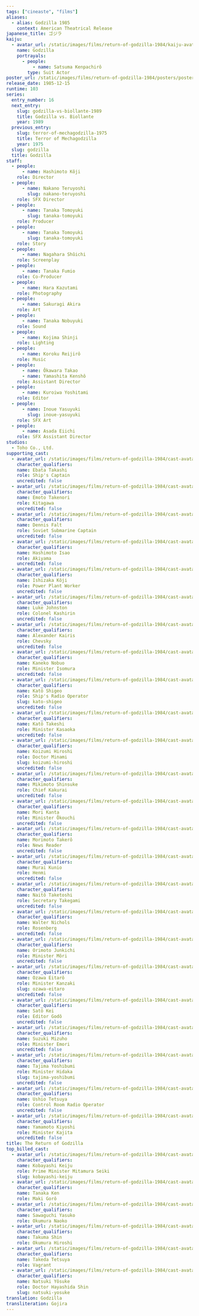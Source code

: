 ```yaml
---
tags: ["cineaste", "films"]
aliases:
  - alias: Godzilla 1985
    context: American Theatrical Release
japanese_title: ゴジラ
kaiju:
  - avatar_url: /static/images/films/return-of-godzilla-1984/kaiju-avatars/kenpachiro-satsuma-0.jpg
    name: Godzilla
    portrayals:
      - people:
          - name: Satsuma Kenpachirô
        type: Suit Actor
poster_url: /static/images/films/return-of-godzilla-1984/posters/poster.jpg
release_date: 1985-12-15
runtime: 103
series:
  entry_number: 16
  next_entry:
    slug: godzilla-vs-biollante-1989
    title: Godzilla vs. Biollante
    year: 1989
  previous_entry:
    slug: terror-of-mechagodzilla-1975
    title: Terror of Mechagodzilla
    year: 1975
  slug: godzilla
  title: Godzilla
staff:
  - people:
      - name: Hashimoto Kôji
    role: Director
  - people:
      - name: Nakano Teruyoshi
        slug: nakano-teruyoshi
    role: SFX Director
  - people:
      - name: Tanaka Tomoyuki
        slug: tanaka-tomoyuki
    role: Producer
  - people:
      - name: Tanaka Tomoyuki
        slug: tanaka-tomoyuki
    role: Story
  - people:
      - name: Nagahara Shûichi
    role: Screenplay
  - people:
      - name: Tanaka Fumio
    role: Co-Producer
  - people:
      - name: Hara Kazutami
    role: Photography
  - people:
      - name: Sakuragi Akira
    role: Art
  - people:
      - name: Tanaka Nobuyuki
    role: Sound
  - people:
      - name: Kojima Shinji
    role: Lighting
  - people:
      - name: Koroku Reijirô
    role: Music
  - people:
      - name: Ôkawara Takao
      - name: Yamashita Kenshô
    role: Assistant Director
  - people:
      - name: Kuroiwa Yoshitami
    role: Editor
  - people:
      - name: Inoue Yasuyuki
        slug: inoue-yasuyuki
    role: SFX Art
  - people:
      - name: Asada Eiichi
    role: SFX Assistant Director
studios:
  - Toho Co., Ltd.
supporting_cast:
  - avatar_url: /static/images/films/return-of-godzilla-1984/cast-avatars/takashi-ebata-0.jpg
    character_qualifiers:
    name: Ebata Takashi
    role: Ship's Captain
    uncredited: false
  - avatar_url: /static/images/films/return-of-godzilla-1984/cast-avatars/takenori-emoto-0.jpg
    character_qualifiers:
    name: Emoto Takenori
    role: Kitagawa
    uncredited: false
  - avatar_url: /static/images/films/return-of-godzilla-1984/cast-avatars/dennis-falt-0.jpg
    character_qualifiers:
    name: Dennis Falt
    role: Soviet Submarine Captain
    uncredited: false
  - avatar_url: /static/images/films/return-of-godzilla-1984/cast-avatars/isao-hashimoto-0.jpg
    character_qualifiers:
    name: Hashimoto Isao
    role: Akiyama
    uncredited: false
  - avatar_url: /static/images/films/return-of-godzilla-1984/cast-avatars/koji-ishizaka-0.jpg
    character_qualifiers:
    name: Ishizaka Kôji
    role: Power Plant Worker
    uncredited: false
  - avatar_url: /static/images/films/return-of-godzilla-1984/cast-avatars/luke-johnston-0.jpg
    character_qualifiers:
    name: Luke Johnston
    role: Colonel Kashirin
    uncredited: false
  - avatar_url: /static/images/films/return-of-godzilla-1984/cast-avatars/alexander-kairis-0.jpg
    character_qualifiers:
    name: Alexander Kairis
    role: Chevsky
    uncredited: false
  - avatar_url: /static/images/films/return-of-godzilla-1984/cast-avatars/nobuo-kaneko-0.jpg
    character_qualifiers:
    name: Kaneko Nobuo
    role: Minister Isomura
    uncredited: false
  - avatar_url: /static/images/films/return-of-godzilla-1984/cast-avatars/shigeo-kato-0.jpg
    character_qualifiers:
    name: Katô Shigeo
    role: Ship's Radio Operator
    slug: kato-shigeo
    uncredited: false
  - avatar_url: /static/images/films/return-of-godzilla-1984/cast-avatars/takeshi-kato-0.jpg
    character_qualifiers:
    name: Katô Takeshi
    role: Minister Kasaoka
    uncredited: false
  - avatar_url: /static/images/films/return-of-godzilla-1984/cast-avatars/hiroshi-koizumi-0.jpg
    character_qualifiers:
    name: Koizumi Hiroshi
    role: Doctor Minami
    slug: koizumi-hiroshi
    uncredited: false
  - avatar_url: /static/images/films/return-of-godzilla-1984/cast-avatars/shinsuke-mikimoto-0.jpg
    character_qualifiers:
    name: Mikimoto Shinsuke
    role: Chief Kakurai
    uncredited: false
  - avatar_url: /static/images/films/return-of-godzilla-1984/cast-avatars/kanta-mori-0.jpg
    character_qualifiers:
    name: Mori Kanta
    role: Minister Ôkouchi
    uncredited: false
  - avatar_url: /static/images/films/return-of-godzilla-1984/cast-avatars/takeru-morimoto-0.jpg
    character_qualifiers:
    name: Morimoto Takerô
    role: News Reader
    uncredited: false
  - avatar_url: /static/images/films/return-of-godzilla-1984/cast-avatars/kunio-murai-0.jpg
    character_qualifiers:
    name: Murai Kunio
    role: Henmi
    uncredited: false
  - avatar_url: /static/images/films/return-of-godzilla-1984/cast-avatars/taketoshi-naito-0.jpg
    character_qualifiers:
    name: Naitô Taketoshi
    role: Secretary Takegami
    uncredited: false
  - avatar_url: /static/images/films/return-of-godzilla-1984/cast-avatars/walter-nichols-0.jpg
    character_qualifiers:
    name: Walter Nichols
    role: Rosenberg
    uncredited: false
  - avatar_url: /static/images/films/return-of-godzilla-1984/cast-avatars/junkichi-orimoto-0.jpg
    character_qualifiers:
    name: Orimoto Junkichi
    role: Minister Môri
    uncredited: false
  - avatar_url: /static/images/films/return-of-godzilla-1984/cast-avatars/eitaro-ozawa-0.jpg
    character_qualifiers:
    name: Ozawa Eitarô
    role: Minister Kanzaki
    slug: ozawa-eitaro
    uncredited: false
  - avatar_url: /static/images/films/return-of-godzilla-1984/cast-avatars/kei-sato-0.jpg
    character_qualifiers:
    name: Satô Kei
    role: Editor Godô
    uncredited: false
  - avatar_url: /static/images/films/return-of-godzilla-1984/cast-avatars/mizuho-suzuki-0.jpg
    character_qualifiers:
    name: Suzuki Mizuho
    role: Minister Emori
    uncredited: false
  - avatar_url: /static/images/films/return-of-godzilla-1984/cast-avatars/yoshibumi-tajima-0.jpg
    character_qualifiers:
    name: Tajima Yoshibumi
    role: Minister Hidaka
    slug: tajima-yoshibumi
    uncredited: false
  - avatar_url: /static/images/films/return-of-godzilla-1984/cast-avatars/tetsuya-ushio-0.jpg
    character_qualifiers:
    name: Ushio Tetsuya
    role: Control Room Radio Operator
    uncredited: false
  - avatar_url: /static/images/films/return-of-godzilla-1984/cast-avatars/kiyoshi-yamamoto-0.jpg
    character_qualifiers:
    name: Yamamoto Kiyoshi
    role: Minister Kajita
    uncredited: false
title: The Return of Godzilla
top_billed_cast:
  - avatar_url: /static/images/films/return-of-godzilla-1984/cast-avatars/keiju-kobayashi-0.jpg
    character_qualifiers:
    name: Kobayashi Keiju
    role: Prime Minister Mitamura Seiki
    slug: kobayashi-keiju
  - avatar_url: /static/images/films/return-of-godzilla-1984/cast-avatars/ken-tanaka-0.jpg
    character_qualifiers:
    name: Tanaka Ken
    role: Maki Gorô
  - avatar_url: /static/images/films/return-of-godzilla-1984/cast-avatars/yasuko-sawaguchi-0.jpg
    character_qualifiers:
    name: Sawaguchi Yasuko
    role: Okumura Naoko
  - avatar_url: /static/images/films/return-of-godzilla-1984/cast-avatars/shin-takuma-0.jpg
    character_qualifiers:
    name: Takuma Shin
    role: Okumura Hiroshi
  - avatar_url: /static/images/films/return-of-godzilla-1984/cast-avatars/tetsuya-takeda-0.jpg
    character_qualifiers:
    name: Takeda Tetsuya
    role: Vagrant
  - avatar_url: /static/images/films/return-of-godzilla-1984/cast-avatars/yosuke-natsuki-0.jpg
    character_qualifiers:
    name: Natsuki Yôsuke
    role: Doctor Hayashida Shin
    slug: natsuki-yosuke
translation: Godzilla
transliteration: Gojira
---
```

